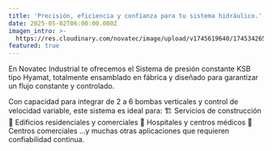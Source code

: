```yaml
---
title: 'Precisión, eficiencia y confianza para tu sistema hidráulico.'
date: 2025-05-02T06:00:00.000Z
imagen_intro: >-
  https://res.cloudinary.com/novatec/image/upload/v1745619640/1745342656474_xxpgmz.jpg
featured: true
---
```


En Novatec Industrial te ofrecemos el Sistema de presión constante KSB tipo Hyamat, totalmente ensamblado en fábrica y diseñado para garantizar un flujo constante y controlado.

Con capacidad para integrar de 2 a 6 bombas verticales y control de velocidad variable, este sistema es ideal para:
🏗️ Servicios de construcción
 🏢 Edificios residenciales y comerciales
 🏥 Hospitales y centros médicos
 🏬 Centros comerciales
 ...y muchas otras aplicaciones que requieren confiabilidad continua.

